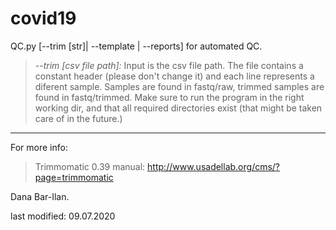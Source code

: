 # covid19

QC.py [--trim [str]| --template | --reports] for automated QC. 

>_--trim [csv file path]:_ Input is the csv file path. The file contains a constant header (please don't change it) and each line represents a diferent sample.
 Samples are found in fastq/raw, trimmed samples are found in fastq/trimmed. Make sure to run the program in the right working dir, and that all required directories exist (that might be taken care of in the future.)

---
For more info:
>Trimmomatic 0.39 manual: http://www.usadellab.org/cms/?page=trimmomatic



Dana Bar-Ilan.

last modified: 09.07.2020